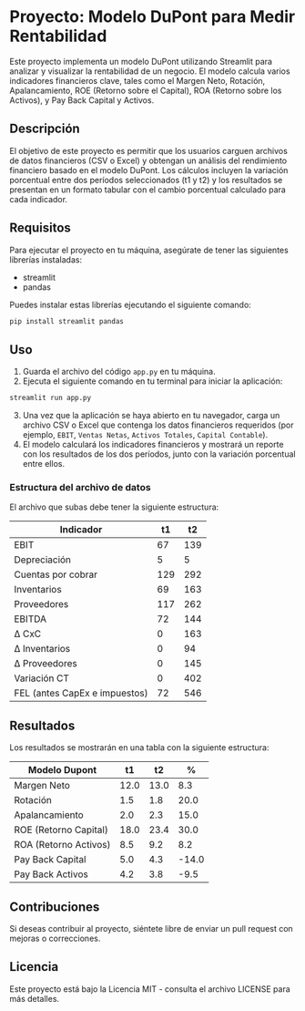 
# Proyecto: Modelo DuPont para Medir Rentabilidad

Este proyecto implementa un modelo DuPont utilizando Streamlit para analizar y visualizar la rentabilidad de un negocio. El modelo calcula varios indicadores financieros clave, tales como el Margen Neto, Rotación, Apalancamiento, ROE (Retorno sobre el Capital), ROA (Retorno sobre los Activos), y Pay Back Capital y Activos.

## Descripción

El objetivo de este proyecto es permitir que los usuarios carguen archivos de datos financieros (CSV o Excel) y obtengan un análisis del rendimiento financiero basado en el modelo DuPont. Los cálculos incluyen la variación porcentual entre dos períodos seleccionados (t1 y t2) y los resultados se presentan en un formato tabular con el cambio porcentual calculado para cada indicador.

## Requisitos

Para ejecutar el proyecto en tu máquina, asegúrate de tener las siguientes librerías instaladas:

- streamlit
- pandas

Puedes instalar estas librerías ejecutando el siguiente comando:

```bash
pip install streamlit pandas
```

## Uso

1. Guarda el archivo del código `app.py` en tu máquina.
2. Ejecuta el siguiente comando en tu terminal para iniciar la aplicación:

```bash
streamlit run app.py
```

3. Una vez que la aplicación se haya abierto en tu navegador, carga un archivo CSV o Excel que contenga los datos financieros requeridos (por ejemplo, `EBIT`, `Ventas Netas`, `Activos Totales`, `Capital Contable`).
4. El modelo calculará los indicadores financieros y mostrará un reporte con los resultados de los dos períodos, junto con la variación porcentual entre ellos.

### Estructura del archivo de datos

El archivo que subas debe tener la siguiente estructura:

| Indicador               | t1   | t2   |
|-------------------------|------|------|
| EBIT                    | 67   | 139  |
| Depreciación            | 5    | 5    |
| Cuentas por cobrar      | 129  | 292  |
| Inventarios             | 69   | 163  |
| Proveedores             | 117  | 262  |
| EBITDA                  | 72   | 144  |
| Δ CxC                   | 0    | 163  |
| Δ Inventarios           | 0    | 94   |
| Δ Proveedores           | 0    | 145  |
| Variación CT            | 0    | 402  |
| FEL (antes CapEx e impuestos) | 72 | 546 |

## Resultados

Los resultados se mostrarán en una tabla con la siguiente estructura:

| Modelo Dupont           | t1   | t2   | %    |
|-------------------------|------|------|------|
| Margen Neto             | 12.0 | 13.0 | 8.3  |
| Rotación                | 1.5  | 1.8  | 20.0 |
| Apalancamiento          | 2.0  | 2.3  | 15.0 |
| ROE (Retorno Capital)   | 18.0 | 23.4 | 30.0 |
| ROA (Retorno Activos)   | 8.5  | 9.2  | 8.2  |
| Pay Back Capital        | 5.0  | 4.3  | -14.0|
| Pay Back Activos        | 4.2  | 3.8  | -9.5 |

## Contribuciones

Si deseas contribuir al proyecto, siéntete libre de enviar un pull request con mejoras o correcciones.

## Licencia

Este proyecto está bajo la Licencia MIT - consulta el archivo LICENSE para más detalles.
